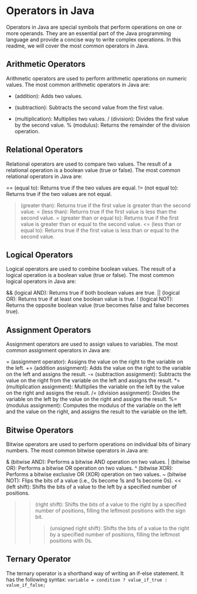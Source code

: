 # Operators in Java
Operators in Java are special symbols that perform operations on one or more operands. They are an essential part of the Java programming language and provide a concise way to write complex operations. In this readme, we will cover the most common operators in Java.

## Arithmetic Operators
Arithmetic operators are used to perform arithmetic operations on numeric values. The most common arithmetic operators in Java are:

+ (addition): Adds two values.
- (subtraction): Subtracts the second value from the first value.
* (multiplication): Multiplies two values.
/ (division): Divides the first value by the second value.
% (modulus): Returns the remainder of the division operation.

## Relational Operators
Relational operators are used to compare two values. The result of a relational operation is a boolean value (true or false). The most common relational operators in Java are:

== (equal to): Returns true if the two values are equal.
!= (not equal to): Returns true if the two values are not equal.
> (greater than): Returns true if the first value is greater than the second value.
< (less than): Returns true if the first value is less than the second value.
>= (greater than or equal to): Returns true if the first value is greater than or equal to the second value.
<= (less than or equal to): Returns true if the first value is less than or equal to the second value.

## Logical Operators
Logical operators are used to combine boolean values. The result of a logical operation is a boolean value (true or false). The most common logical operators in Java are:

&& (logical AND): Returns true if both boolean values are true.
|| (logical OR): Returns true if at least one boolean value is true.
! (logical NOT): Returns the opposite boolean value (true becomes false and false becomes true).

## Assignment Operators
Assignment operators are used to assign values to variables. The most common assignment operators in Java are:

= (assignment operator): Assigns the value on the right to the variable on the left.
+= (addition assignment): Adds the value on the right to the variable on the left and assigns the result.
-= (subtraction assignment): Subtracts the value on the right from the variable on the left and assigns the result.
*= (multiplication assignment): Multiplies the variable on the left by the value on the right and assigns the result.
/= (division assignment): Divides the variable on the left by the value on the right and assigns the result.
%= (modulus assignment): Computes the modulus of the variable on the left and the value on the right, and assigns the result to the variable on the left.

## Bitwise Operators
Bitwise operators are used to perform operations on individual bits of binary numbers. The most common bitwise operators in Java are:

& (bitwise AND): Performs a bitwise AND operation on two values.
| (bitwise OR): Performs a bitwise OR operation on two values.
^ (bitwise XOR): Performs a bitwise exclusive OR (XOR) operation on two values.
~ (bitwise NOT): Flips the bits of a value (i.e., 0s become 1s and 1s become 0s).
<< (left shift): Shifts the bits of a value to the left by a specified number of positions.
>> (right shift): Shifts the bits of a value to the right by a specified number of positions, filling the leftmost positions with the sign bit.
>>> (unsigned right shift): Shifts the bits of a value to the right by a specified number of positions, filling the leftmost positions with 0s.

## Ternary Operator
The ternary operator is a shorthand way of writing an if-else statement. It has the following syntax:
`variable = condition ? value_if_true : value_if_false;`
